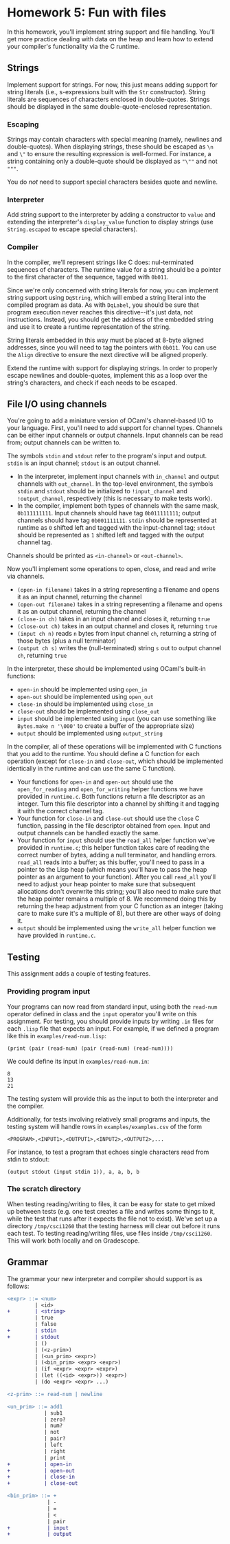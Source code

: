 # Homework 5: Fun with files

In this homework, you'll implement string support and file handling. You'll get
more practice dealing with data on the heap and learn how to extend your
compiler's functionality via the C runtime.

## Strings

Implement support for strings. For now, this just means adding support for
string literals (i.e., s-expressions built with the `Str` constructor). String
literals are sequences of characters enclosed in double-quotes. Strings should
be displayed in the same double-quote-enclosed representation.

### Escaping

Strings may contain characters with special meaning (namely, newlines and
double-quotes). When displaying strings, these should be escaped as `\n` and
`\"` to ensure the resulting expression is well-formed. For instance, a string
containing only a double-quote should be displayed as `"\""` and not `"""`.

You do *not* need to support special characters besides quote and newline.

### Interpreter

Add string support to the interpreter by adding a constructor to `value` and
extending the interpreter's `display_value` function to display strings (use
`String.escaped` to escape special characters).

### Compiler

In the compiler, we'll represent strings like C does: nul-terminated sequences
of characters. The runtime value for a string should be a pointer to the first
character of the sequence, tagged with `0b011`.

Since we're only concerned with string literals for now, you can implement
string support using `DqString`, which will embed a string literal into the
compiled program as data. As with `DqLabel`, you should be sure that program
execution never reaches this directive--it's just data, not instructions.
Instead, you should get the address of the embedded string and use it to create
a runtime representation of the string.

String literals embedded in this way must be placed at 8-byte aligned addresses,
since you will need to tag the pointers with `0b011`.  You can use the `Align`
directive to ensure the next directive will be aligned properly.

Extend the runtime with support for displaying strings. In order to properly
escape newlines and double-quotes, implement this as a loop over the string's
characters, and check if each needs to be escaped.

## File I/O using channels

You're going to add a miniature version of OCaml's channel-based I/O to your
language. First, you'll need to add support for channel types. Channels can be
either input channels or output channels. Input channels can be read from;
output channels can be written to.

The symbols `stdin` and `stdout` refer to the program's input and output.
`stdin` is an input channel; `stdout` is an output channel.

-   In the interpreter, implement input channels with `in_channel` and output
    channels with `out_channel`. In the top-level environment, the symbols
    `stdin` and `stdout` should be initialized to `!input_channel` and
    `!output_channel`, respectively (this is necessary to make tests work).
-   In the compiler, implement both types of channels with the same mask,
    `0b111111111`. Input channels should have tag `0b011111111`; output channels
    should have tag `0b001111111`. `stdin` should be represented at runtime as
    `0` shifted left and tagged with the input-channel tag; `stdout` should be
    represented as `1` shifted left and tagged with the output channel tag.

Channels should be printed as `<in-channel>` or `<out-channel>`.

Now you'll implement some operations to open, close, and read and write via
channels.

-   `(open-in filename)` takes in a string representing a filename and opens it
    as an input channel, returning the channel
-   `(open-out filename)` takes in a string representing a filename and opens it
    as an output channel, returning the channel
-   `(close-in ch)` takes in an input channel and closes it, returning `true`
-   `(close-out ch)` takes in an output channel and closes it, returning `true`
-   `(input ch n)` reads `n` bytes from input channel `ch`, returning a string
    of those bytes (plus a null terminator)
-   `(output ch s)` writes the (null-terminated) string `s` out to output
    channel `ch`, returning `true`
    
In the interpreter, these should be implemented using OCaml's built-in functions:

- `open-in` should be implemented using `open_in`
- `open-out` should be implemented using `open_out`
- `close-in` should be implemented using `close_in`
- `close-out` should be implemented using `close_out`
- `input` should be implemented using `input` (you can use something like
  `Bytes.make n '\000'` to create a buffer of the appropriate size)
- `output` should be implemented using `output_string`

In the compiler, all of these operations will be implemented with C functions
that you add to the runtime. You should define a C function for each operation
(except for `close-in` and `close-out`, which should be implemented identically
in the runtime and can use the same C function).

-   Your functions for `open-in` and `open-out` should use the
    `open_for_reading` and `open_for_writing` helper functions we have provided
    in `runtime.c`. Both functions return a file descriptor as an integer. Turn
    this file descriptor into a channel by shifting it and tagging it with the
    correct channel tag.
-   Your function for `close-in` and `close-out` should use the `close` C
    function, passing in the file descriptor obtained from `open`. Input and
    output channels can be handled exactly the same.
-   Your function for `input` should use the `read_all` helper function we've
    provided in `runtime.c`; this helper function takes care of reading the
    correct number of bytes, adding a null terminator, and handling
    errors. `read_all` reads into a buffer; as this buffer, you'll need to pass
    in a pointer to the Lisp heap (which means you'll have to pass the heap
    pointer as an argument to your function). After you call `read_all` you'll
    need to adjust your heap pointer to make sure that subsequent allocations
    don't overwrite this string; you'll also need to make sure that the heap
    pointer remains a multiple of 8. We recommend doing this by returning the
    heap adjustment from your C function as an integer (taking care to make sure
    it's a multiple of 8), but there are other ways of doing it.
-   `output` should be implemented using the `write_all` helper function we have
    provided in `runtime.c`.

## Testing

This assignment adds a couple of testing features.

### Providing program input

Your programs can now read from standard input, using both the `read-num`
operator defined in class and the `input` operator you'll write on this
assignment. For testing, you should provide inputs by writing `.in` files for
each `.lisp` file that expects an input. For example, if we defined a program
like this in `examples/read-num.lisp`:

```
(print (pair (read-num) (pair (read-num) (read-num))))
```

We could define its input in `examples/read-num.in`:

```
8
13
21
```

The testing system will provide this as the input to both the interpreter and the compiler.

Additionally, for tests involving relatively small programs and inputs, the testing system
will handle rows in `examples/examples.csv` of the form

```csv
<PROGRAM>,<INPUT1>,<OUTPUT1>,<INPUT2>,<OUTPUT2>,...
```

For instance, to test a program that echoes single characters read from stdin to stdout:

```csv
(output stdout (input stdin 1)), a, a, b, b
```

### The scratch directory

When testing reading/writing to files, it can be easy for state to get mixed up between
tests (e.g. one test creates a file and writes some things to it, while the test that runs
after it expects the file not to exist). We've set up a directory `/tmp/csci1260` that the
testing harness will clear out before it runs each test. To testing reading/writing files,
use files inside `/tmp/csci1260`. This will work both locally and on Gradescope.

## Grammar

The grammar your new interpreter and compiler should support is as follows:

```diff
<expr> ::= <num>
         | <id>
+        | <string>
         | true
         | false
+        | stdin
+        | stdout
         | ()
         | (<z-prim>)
         | (<un_prim> <expr>)
         | (<bin_prim> <expr> <expr>)
         | (if <expr> <expr> <expr>)
         | (let ((<id> <expr>)) <expr>)
         | (do <expr> <expr> ...)

<z-prim> ::= read-num | newline

<un_prim> ::= add1
            | sub1
            | zero?
            | num?
            | not
            | pair?
            | left
            | right
            | print
+           | open-in
+           | open-out
+           | close-in
+           | close-out

<bin_prim> ::= +
             | -
             | =
             | <
             | pair
+            | input
+            | output

```
